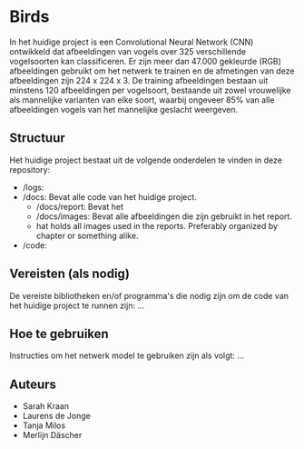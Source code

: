 # Birds

In het huidige project is een Convolutional Neural Network (CNN) ontwikkeld dat afbeeldingen van vogels over 325 verschillende vogelsoorten kan classificeren.
Er zijn meer dan 47.000 gekleurde (RGB) afbeeldingen gebruikt om het netwerk te trainen en de afmetingen van deze afbeeldingen zijn 224 x 224 x 3. De training afbeeldingen bestaan uit minstens 120 afbeeldingen per vogelsoort, bestaande uit zowel vrouwelijke als mannelijke varianten van elke soort, waarbij ongeveer 85% van alle afbeeldingen vogels van het mannelijke geslacht weergeven. 

## Structuur
Het huidige project bestaat uit de volgende onderdelen te vinden in deze repository:
* /logs:
* /docs: Bevat alle code van het huidige project.
  * /docs/report: Bevat het 
  * /docs/images: Bevat alle afbeeldingen die zijn gebruikt in het report.
  * hat holds all images used in the reports. Preferably organized by chapter or something alike.
* /code: 

## Vereisten (als nodig)
De vereiste bibliotheken en/of programma's die nodig zijn om de code van het huidige project te runnen zijn:
...

## Hoe te gebruiken
Instructies om het netwerk model te gebruiken zijn als volgt:
...

## Auteurs
* Sarah Kraan
* Laurens de Jonge
* Tanja Milos
* Merlijn Däscher
